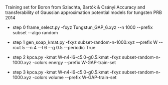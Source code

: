 Training set for Boron from
Szlachta, Bartók & Csányi Accuracy and transferability of Gaussian
approximation potential models for tungsten PRB 2014

* step 0
frame_select.py -fxyz Tungstun_GAP_6.xyz --n 1000 --prefix subset --algo random

* step 1
gen_soap_kmat.py -fxyz subset-random-n-1000.xyz --prefix W --rcut 5 --n 4 --l 6 --g 0.5 --periodic True

* step 2
kpca.py -kmat W-n4-l6-c5.0-g0.5.kmat -fxyz subset-random-n-1000.xyz -colors energy --prefix W-GAP-train-set

* step 3
kpca.py -kmat W-n4-l6-c5.0-g0.5.kmat -fxyz subset-random-n-1000.xyz -colors volume --prefix W-GAP-train-set
